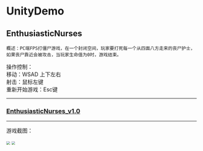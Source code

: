 # UnityDemo


## EnthusiasticNurses
	概述：PC端FPS打僵尸游戏，在一个封闭空间，玩家要打死每一个从四面八方走来的丧尸护士，
	如果丧尸靠近会被攻击，当玩家生命值为0时，游戏结束。
	
操作控制：    
	移动：WSAD 上下左右    
	射击：鼠标左键    
	重新开始游戏：Esc键    

****************************************************************************************************************
### [EnthusiasticNurses_v1.0](https://github.com/justguang/UnityDemo/releases/tag/EnthusiasticNurses_v1.0)

****************************************************************************************************************

游戏截图：

<img src="https://img2020.cnblogs.com/blog/2518177/202110/2518177-20211018164333716-282756221.png" style="zoom:60%">
<img src="https://img2020.cnblogs.com/blog/2518177/202110/2518177-20211018164343157-1516567825.png" style="zoom:60%">
	

